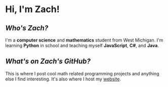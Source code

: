 # Hi, I'm Zach!

## *Who's Zach?*
I'm a **computer science** and **mathematics** student from West Michigan. I'm learning **Python** in school and teaching myself **JavaScript**, **C#**, and **Java**.

## *What's on Zach's GitHub?*
This is where I post cool math related programming projects and anything else I find interesting.
It's also where I host my [website](https://flapjackzach.com).
